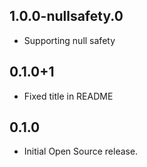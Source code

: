 ## 1.0.0-nullsafety.0

* Supporting null safety

## 0.1.0+1

* Fixed title in README

## 0.1.0

* Initial Open Source release.
